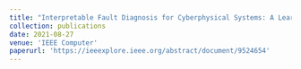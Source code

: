 ```yaml
---
title: "Interpretable Fault Diagnosis for Cyberphysical Systems: A Learning Perspective"
collection: publications
date: 2021-08-27
venue: 'IEEE Computer'
paperurl: 'https://ieeexplore.ieee.org/abstract/document/9524654'
---
```

